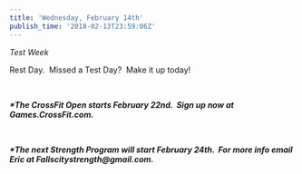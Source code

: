 ```yaml
---
title: 'Wednesday, February 14th'
publish_time: '2018-02-13T23:59:06Z'
---
```


*Test Week*

Rest Day.  Missed a Test Day?  Make it up today!

 

***\*The CrossFit Open starts February 22nd.  Sign up now at
Games.CrossFit.com.***

 

***\*The next Strength Program will start February 24th.  For more info
email Eric at Fallscitystrength\@gmail.com.***

 
